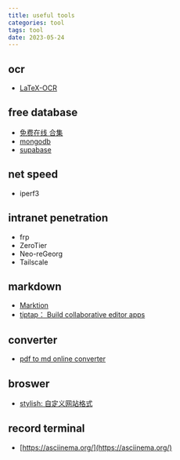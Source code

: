 ```yaml
---
title: useful tools
categories: tool
tags: tool
date: 2023-05-24
---
```


## ocr

- [LaTeX-OCR](https://github.com/lukas-blecher/LaTeX-OCR)

## free database

- [免费在线 合集](https://wivwiv.com/post/free-online-resource)
- [mongodb](https://www.mongodb.com/products/platform/cloud)
- [supabase](https://supabase.com/dashboard)

## net speed

- iperf3

## intranet penetration

- frp
- ZeroTier
- Neo-reGeorg
- Tailscale

## markdown

- [Marktion]()
- [tiptap： Build collaborative editor apps](https://tiptap.dev/)

## converter

- [pdf to md online converter](https://pdf2md.morethan.io/)

## broswer

- [stylish: 自定义网站格式]()

## record terminal

- [https://asciinema.org/](https://asciinema.org/)